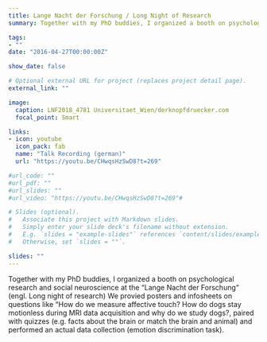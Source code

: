 ```yaml
---
title: Lange Nacht der Forschung / Long Night of Research
summary: Together with my PhD buddies, I organized a booth on psychological research and social neuroscience at the “Lange Nacht der Forschung“ (engl. Long night of research) We provied posters and infosheets on questions like “How do we measure affective touch? How do dogs stay motionless during MRI data acquisition and why do we study dogs?, paired with quizzes (e.g. facts about the brain or match the brain and animal) and performed an actual data collection (emotion discrimination task).

tags:
- ""
date: "2016-04-27T00:00:00Z"

show_date: false

# Optional external URL for project (replaces project detail page).
external_link: ""

image:
  caption: LNF2018_4781 Universitaet_Wien/derknopfdruecker.com
  focal_point: Smart

links:
- icon: youtube
  icon_pack: fab
  name: "Talk Recording (german)"
  url: "https://youtu.be/CHwqsHzSwD8?t=269"

#url_code: ""
#url_pdf: ""
#url_slides: ""
#url_video: "https://youtu.be/CHwqsHzSwD8?t=269"#

# Slides (optional).
#   Associate this project with Markdown slides.
#   Simply enter your slide deck's filename without extension.
#   E.g. `slides = "example-slides"` references `content/slides/example-slides.md`.
#   Otherwise, set `slides = ""`.

slides: ""
---
```


Together with my PhD buddies, I organized a booth on psychological research and social neuroscience at the “Lange Nacht der Forschung“ (engl. Long night of research) We provied posters and infosheets on questions like “How do we measure affective touch? How do dogs stay motionless during MRI data acquisition and why do we study dogs?, paired with quizzes (e.g. facts about the brain or match the brain and animal) and performed an actual data collection (emotion discrimination task).